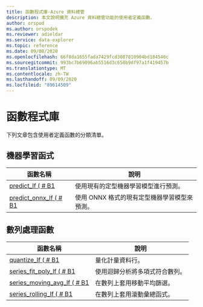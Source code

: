 ```yaml
---
title: 函數程式庫-Azure 資料總管
description: 本文說明擴充 Azure 資料總管功能的使用者定義函數。
author: orspod
ms.author: orspodek
ms.reviewer: adieldar
ms.service: data-explorer
ms.topic: reference
ms.date: 09/08/2020
ms.openlocfilehash: 66f8da1655fada7429fcd3087810904bd184546c
ms.sourcegitcommit: 993bc7b69096ab5516d3c650b9df97a1f419457b
ms.translationtype: MT
ms.contentlocale: zh-TW
ms.lasthandoff: 09/09/2020
ms.locfileid: "89614509"
---
```

# <a name="functions-library"></a>函數程式庫

下列文章包含使用者定義函數的分類清單。

## <a name="machine-learning-functions"></a>機器學習函式

|函數名稱     |說明                                          |
|-------------------------|--------------------------------------------------------|
|[predict_lf ( # B1 ](predict-lf.md)|使用現有的定型機器學習模型進行預測。 |
|[predict_onnx_lf ( # B1 ](predict-onnx-lf.md)| 使用 ONNX 格式的現有定型機器學習模型來預測。 |

## <a name="series-processing-functions"></a>數列處理函數

|函數名稱     |說明                                          |
|-------------------------|--------------------------------------------------------|
|[quantize_lf ( # B1 ](quantize-lf.md)|量化計量資料行。 |
|[series_fit_poly_lf ( # B1 ](series-fit-poly-lf.md)|使用迴歸分析將多項式符合數列。 |
|[series_moving_avg_lf ( # B1 ](series-moving-avg-lf.md)|在數列上套用移動平均篩選。 |
|[series_rolling_lf ( # B1 ](series-rolling-lf.md)|在數列上套用滾動彙總函式。 |
